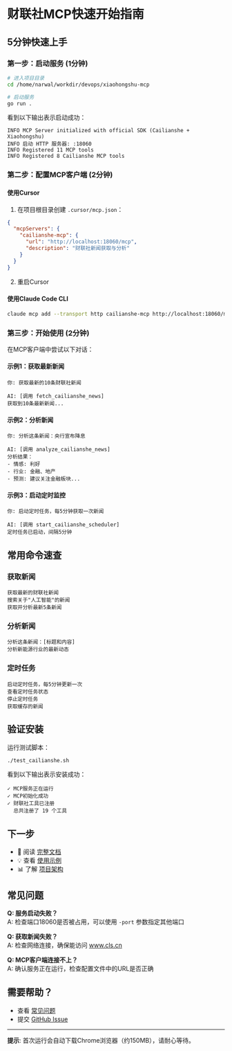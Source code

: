 # 财联社MCP快速开始指南

## 5分钟快速上手

### 第一步：启动服务 (1分钟)

```bash
# 进入项目目录
cd /home/narwal/workdir/devops/xiaohongshu-mcp

# 启动服务
go run .
```

看到以下输出表示启动成功：
```
INFO MCP Server initialized with official SDK (Cailianshe + Xiaohongshu)
INFO 启动 HTTP 服务器: :18060
INFO Registered 11 MCP tools
INFO Registered 8 Cailianshe MCP tools
```

### 第二步：配置MCP客户端 (2分钟)

#### 使用Cursor

1. 在项目根目录创建 `.cursor/mcp.json`：

```json
{
  "mcpServers": {
    "cailianshe-mcp": {
      "url": "http://localhost:18060/mcp",
      "description": "财联社新闻获取与分析"
    }
  }
}
```

2. 重启Cursor

#### 使用Claude Code CLI

```bash
claude mcp add --transport http cailianshe-mcp http://localhost:18060/mcp
```

### 第三步：开始使用 (2分钟)

在MCP客户端中尝试以下对话：

#### 示例1：获取最新新闻
```
你: 获取最新的10条财联社新闻

AI: [调用 fetch_cailianshe_news]
获取到10条最新新闻...
```

#### 示例2：分析新闻
```
你: 分析这条新闻：央行宣布降息

AI: [调用 analyze_cailianshe_news]
分析结果：
- 情感: 利好
- 行业: 金融、地产
- 预测: 建议关注金融板块...
```

#### 示例3：启动定时监控
```
你: 启动定时任务，每5分钟获取一次新闻

AI: [调用 start_cailianshe_scheduler]
定时任务已启动，间隔5分钟
```

## 常用命令速查

### 获取新闻
```
获取最新的财联社新闻
搜索关于"人工智能"的新闻
获取并分析最新5条新闻
```

### 分析新闻
```
分析这条新闻：[标题和内容]
分析新能源行业的最新动态
```

### 定时任务
```
启动定时任务，每5分钟更新一次
查看定时任务状态
停止定时任务
获取缓存的新闻
```

## 验证安装

运行测试脚本：
```bash
./test_cailianshe.sh
```

看到以下输出表示安装成功：
```
✓ MCP服务正在运行
✓ MCP初始化成功
✓ 财联社工具已注册
  总共注册了 19 个工具
```

## 下一步

- 📖 阅读 [完整文档](README_CAILIANSHE.md)
- 💡 查看 [使用示例](USAGE_EXAMPLES.md)
- 📊 了解 [项目架构](PROJECT_SUMMARY.md)

## 常见问题

**Q: 服务启动失败？**  
A: 检查端口18060是否被占用，可以使用 `-port` 参数指定其他端口

**Q: 获取新闻失败？**  
A: 检查网络连接，确保能访问 www.cls.cn

**Q: MCP客户端连接不上？**  
A: 确认服务正在运行，检查配置文件中的URL是否正确

## 需要帮助？

- 查看 [常见问题](README_CAILIANSHE.md#常见问题)
- 提交 [GitHub Issue](https://github.com/xpzouying/xiaohongshu-mcp/issues)

---

**提示**: 首次运行会自动下载Chrome浏览器（约150MB），请耐心等待。

